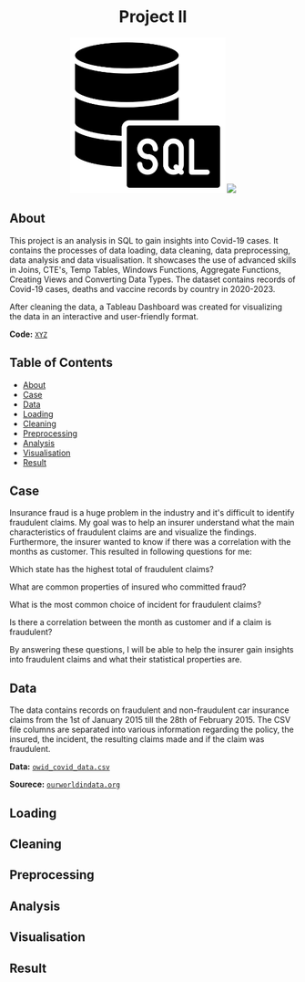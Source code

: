 <h1 align="center">Project II</h1>

<p align="center">
  <img width="273px" src="https://github.com/blackcrowX/blackcrowX.github.io/blob/main/images/icons/sql_server.png?raw=true"/>
  <img width="273px" src="https://github.com/blackcrowX/blackcrowX.github.io/blob/main/images/icons/tableauw=true"/>
</p>

## About

This project is an analysis in SQL to gain insights into Covid-19 cases. It contains the processes of data loading, data cleaning, data preprocessing, data analysis and data visualisation. It showcases the use of advanced skills in Joins, CTE's, Temp Tables, Windows Functions, Aggregate Functions, Creating Views and Converting Data Types. The dataset contains records of Covid-19 cases, deaths and vaccine records by country in 2020-2023.

After cleaning the data, a Tableau Dashboard was created for visualizing the data in an interactive and user-friendly format.

**Code:** [`XYZ`](https://github.com/blackcrowX/Data-Analysis-Portfolio/blob/main/Project-II/)

## Table of Contents
- [About](https://github.com/blackcrowX/Data-Analysis-Portfolio/blob/main/Project-II/readme.md#About)
- [Case](https://github.com/blackcrowX/Data-Analysis-Portfolio/blob/main/Project-II/readme.md#Case)
- [Data](https://github.com/blackcrowX/Data-Analysis-Portfolio/blob/main/Project-II/readme.md#Data)
- [Loading](https://github.com/blackcrowX/Data-Analysis-Portfolio/blob/main/Project-II/readme.md#Loading)
- [Cleaning](https://github.com/blackcrowX/Data-Analysis-Portfolio/blob/main/Project-II/readme.md#Cleaning)
- [Preprocessing](https://github.com/blackcrowX/Data-Analysis-Portfolio/blob/main/Project-II/readme.md#Preprocessing)
- [Analysis](https://github.com/blackcrowX/Data-Analysis-Portfolio/blob/main/Project-II/readme.md#Analysis)
- [Visualisation](https://github.com/blackcrowX/Data-Analysis-Portfolio/blob/main/Project-II/readme.md#Visualisation)
- [Result](https://github.com/blackcrowX/Data-Analysis-Portfolio/blob/main/Project-II/readme.md#result)


## Case

Insurance fraud is a huge problem in the industry and it's difficult to identify fraudulent claims. My goal was to help an insurer understand what the main characteristics of fraudulent claims are and visualize the findings. Furthermore, the insurer wanted to know if there was a correlation with the months as customer. This resulted in following questions for me:

Which state has the highest total of fraudulent claims?

What are common properties of insured who committed fraud?

What is the most common choice of incident for fraudulent claims?

Is there a correlation between the month as customer and if a claim is fraudulent?

By answering these questions, I will be able to help the insurer gain insights into fraudulent claims and what their statistical properties are.

## Data

The data contains records on fraudulent and non-fraudulent car insurance claims from the 1st of January 2015 till the 28th of February 2015. The CSV file columns are separated into various information regarding the policy, the insured, the incident, the resulting claims made and if the claim was fraudulent.

**Data:** [`owid_covid_data.csv`](https://github.com/owid/covid-19-data/blob/master/public/data/owid-covid-data.csv)

**Sourece:** [`ourworldindata.org`](https://ourworldindata.org/coronavirus)

## Loading

## Cleaning

## Preprocessing

## Analysis

## Visualisation

## Result

